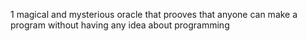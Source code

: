 1 magical and mysterious oracle that prooves that anyone can make a program without having any idea about programming
